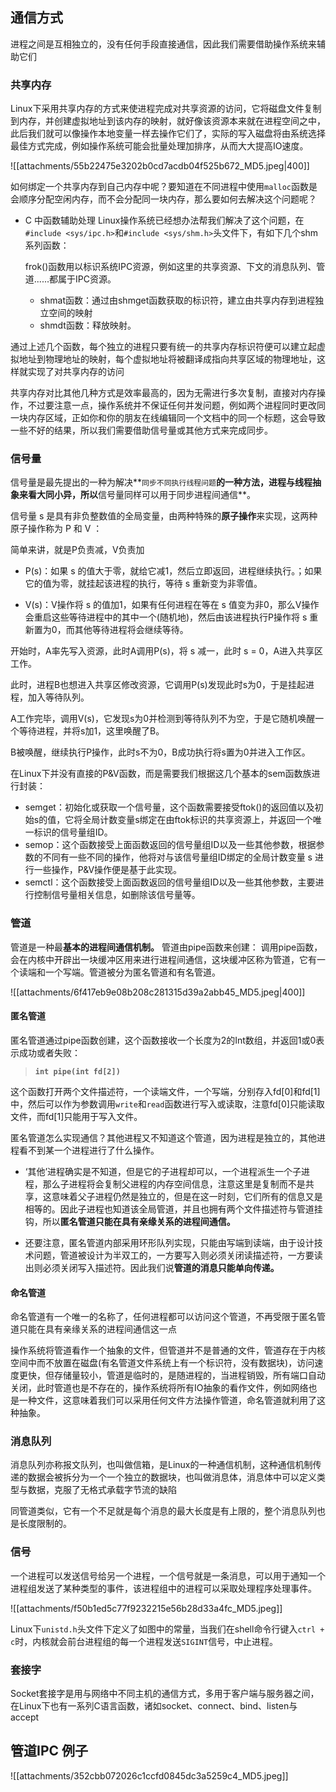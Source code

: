 ## 通信方式

进程之间是互相独立的，没有任何手段直接通信，因此我们需要借助操作系统来辅助它们

### 共享内存

Linux下采用共享内存的方式来使进程完成对共享资源的访问，它将磁盘文件复制到内存，并创建虚拟地址到该内存的映射，就好像该资源本来就在进程空间之中，此后我们就可以像操作本地变量一样去操作它们了，实际的写入磁盘将由系统选择最佳方式完成，例如操作系统可能会批量处理加排序，从而大大提高IO速度。

![[attachments/55b22475e3202b0cd7acdb04f525b672_MD5.jpeg|400]]

如何绑定一个共享内存到自己内存中呢？要知道在不同进程中使用`malloc`函数是会顺序分配空闲内存，而不会分配同一块内存，那么要如何去解决这个问题呢？

- C 中函数辅助处理
	 Linux操作系统已经想办法帮我们解决了这个问题，在`#include <sys/ipc.h>`和`#include <sys/shm.h>`头文件下，有如下几个shm系列函数：
	 
	 frok()函数用以标识系统IPC资源，例如这里的共享资源、下文的消息队列、管道......都属于IPC资源。
	 
	 - shmat函数：通过由shmget函数获取的标识符，建立由共享内存到进程独立空间的映射
	 - shmdt函数：释放映射。
	   
	   
通过上述几个函数，每个独立的进程只要有统一的共享内存标识符便可以建立起虚拟地址到物理地址的映射，每个虚拟地址将被翻译成指向共享区域的物理地址，这样就实现了对共享内存的访问

共享内存对比其他几种方式是效率最高的，因为无需进行多次复制，直接对内存操作，不过要注意一点，操作系统并不保证任何并发问题，例如两个进程同时更改同一块内存区域，正如你和你的朋友在线编辑同一个文档中的同一个标题，这会导致一些不好的结果，所以我们需要借助信号量或其他方式来完成同步。


### 信号量

信号量是最先提出的一种为解决**`同步不同执行线程问题`**的一种方法，进程与线程抽象来看大同小异，所以**信号量同样可以用于同步进程间通信**。

信号量 s 是具有非负整数值的全局变量，由两种特殊的**原子操作**来实现，这两种原子操作称为 P 和 V ：

简单来讲，就是P负责减，V负责加

- P(s)：如果 s 的值大于零，就给它减1，然后立即返回，进程继续执行。；如果它的值为零，就挂起该进程的执行，等待 s 重新变为非零值。
    
- V(s)：V操作将 s 的值加1，如果有任何进程在等在 s 值变为非0，那么V操作会重启这些等待进程中的其中一个(随机地)，然后由该进程执行P操作将 s 重新置为0，而其他等待进程将会继续等待。


开始时，A率先写入资源，此时A调用P(s)，将 s 减一，此时 s = 0，A进入共享区工作。

此时，进程B也想进入共享区修改资源，它调用P(s)发现此时s为0，于是挂起进程，加入等待队列。

A工作完毕，调用V(s)，它发现s为0并检测到等待队列不为空，于是它随机唤醒一个等待进程，并将s加1，这里唤醒了B。

B被唤醒，继续执行P操作，此时s不为0，B成功执行将s置为0并进入工作区。

在Linux下并没有直接的P&V函数，而是需要我们根据这几个基本的sem函数族进行封装：

- semget：初始化或获取一个信号量，这个函数需要接受ftok()的返回值以及初始s的值，它将全局计数变量s绑定在由ftok标识的共享资源上，并返回一个唯一标识的信号量组ID。
- semop：这个函数接受上面函数返回的信号量组ID以及一些其他参数，根据参数的不同有一些不同的操作，他将对与该信号量组ID绑定的全局计数变量 s 进行一些操作，P&V操作便是基于此实现。
- semctl：这个函数接受上面函数返回的信号量组ID以及一些其他参数，主要进行控制信号量相关信息，如删除该信号量等。


### 管道

管道是一种最**基本的进程间通信机制。** 管道由pipe函数来创建： 调用pipe函数，会在内核中开辟出一块缓冲区用来进行进程间通信，这块缓冲区称为管道，它有一个读端和一个写端。管道被分为匿名管道和有名管道。

![[attachments/6f417eb9e08b208c281315d39a2abb45_MD5.jpeg|400]]

#### 匿名管道

匿名管道通过pipe函数创建，这个函数接收一个长度为2的Int数组，并返回1或0表示成功或者失败：

>**`int pipe(int fd[2])`**


这个函数打开两个文件描述符，一个读端文件，一个写端，分别存入fd[0]和fd[1]中，然后可以作为参数调用`write`和`read`函数进行写入或读取，注意fd[0]只能读取文件，而fd[1]只能用于写入文件。

匿名管道怎么实现通信？其他进程又不知道这个管道，因为进程是独立的，其他进程看不到某一个进程进行了什么操作。

- ‘其他’进程确实是不知道，但是它的子进程却可以，一个进程派生一个子进程，那么子进程将会复制父进程的内存空间信息，注意这里是复制而不是共享，这意味着父子进程仍然是独立的，但是在这一时刻，它们所有的信息又是相等的。因此子进程也知道该全局管道，并且也拥有两个文件描述符与管道挂钩，所以**匿名管道只能在具有亲缘关系的进程间通信。**

- 还要注意，匿名管道内部采用环形队列实现，只能由写端到读端，由于设计技术问题，管道被设计为半双工的，一方要写入则必须关闭读描述符，一方要读出则必须关闭写入描述符。因此我们说**管道的消息只能单向传递。**

#### 命名管道

命名管道有一个唯一的名称了，任何进程都可以访问这个管道，不再受限于匿名管道只能在具有亲缘关系的进程间通信这一点

操作系统将管道看作一个抽象的文件，但管道并不是普通的文件，管道存在于内核空间中而不放置在磁盘(有名管道文件系统上有一个标识符，没有数据块)，访问速度更快，但存储量较小，管道是临时的，是随进程的，当进程销毁，所有端口自动关闭，此时管道也是不存在的，操作系统将所有IO抽象的看作文件，例如网络也是一种文件，这意味着我们可以采用任何文件方法操作管道，命名管道就利用了这种抽象。

### 消息队列

消息队列亦称报文队列，也叫做信箱，是Linux的一种通信机制，这种通信机制传递的数据会被拆分为一个一个独立的数据块，也叫做消息体，消息体中可以定义类型与数据，克服了无格式承载字节流的缺陷

同管道类似，它有一个不足就是每个消息的最大长度是有上限的，整个消息队列也是长度限制的。

### 信号

一个进程可以发送信号给另一个进程，一个信号就是一条消息，可以用于通知一个进程组发送了某种类型的事件，该进程组中的进程可以采取处理程序处理事件。

![[attachments/f50b1ed5c77f9232215e56b28d33a4fc_MD5.jpeg]]


Linux下`unistd.h`头文件下定义了如图中的常量，当我们在shell命令行键入`ctrl + c`时，内核就会前台进程组的每一个进程发送`SIGINT`信号，中止进程。

### 套接字

Socket套接字是用与网络中不同主机的通信方式，多用于客户端与服务器之间，在Linux下也有一系列C语言函数，诸如socket、connect、bind、listen与accept


## 管道IPC 例子

![[attachments/352cbb072026c1ccfd0845dc3a5259c4_MD5.jpeg]]

